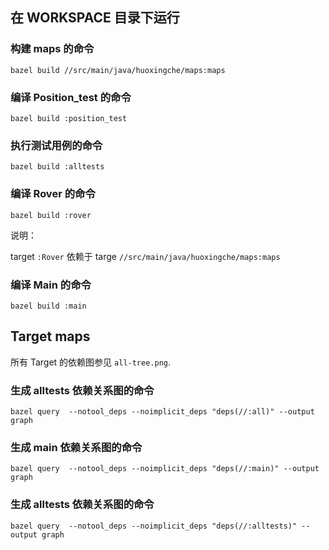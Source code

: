 ## 在 WORKSPACE 目录下运行

### 构建 maps 的命令

`bazel build //src/main/java/huoxingche/maps:maps`

### 编译 Position_test 的命令

`bazel build :position_test`


### 执行测试用例的命令

`bazel build :alltests`

### 编译 Rover 的命令

`bazel build :rover`

说明：

target `:Rover` 依赖于 targe `//src/main/java/huoxingche/maps:maps`

### 编译 Main 的命令

`bazel build :main`


## Target maps

所有 Target 的依赖图参见 `all-tree.png`.

### 生成 alltests 依赖关系图的命令

`bazel query  --notool_deps --noimplicit_deps "deps(//:all)" --output graph`

### 生成 main 依赖关系图的命令

`bazel query  --notool_deps --noimplicit_deps "deps(//:main)" --output graph`


### 生成 alltests 依赖关系图的命令

`bazel query  --notool_deps --noimplicit_deps "deps(//:alltests)" --output graph`


